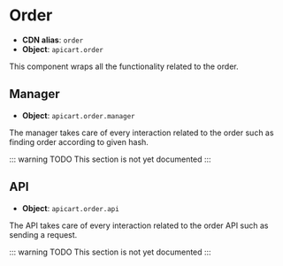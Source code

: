 # Order
- **CDN alias**: `order`
- **Object**: `apicart.order`

This component wraps all the functionality related to the order.

## Manager
- **Object**: `apicart.order.manager`

The manager takes care of every interaction related to the order such as finding order according to given hash.

::: warning TODO
This section is not yet documented
:::

## API
- **Object**: `apicart.order.api`

The API takes care of every interaction related to the order API such as sending a request.

::: warning TODO
This section is not yet documented
:::

